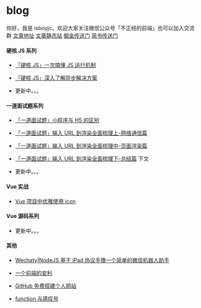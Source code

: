 # blog

你好，我是 isboyjc，欢迎大家关注微信公众号「不正经的前端」也可以加入交流群
[文章地址](https://github.com/isboyjc/blog/issues)
[文章静态站](https://isboyjc.top/blog)
[掘金传送门](https://juejin.im/user/5cdc302f6fb9a032155705c4/posts)
[简书传送门](https://www.jianshu.com/u/fe7819267ca1)

#### 硬核 JS 系列

- [「硬核 JS」一次搞懂 JS 运行机制](https://github.com/isboyjc/blog/issues/5)

- [「硬核 JS」深入了解异步解决方案](https://github.com/isboyjc/blog/issues/7)

- 更新中。。。

#### 一道面试题系列

- [「一道面试题」小程序与 H5 的区别](https://github.com/isboyjc/blog/issues/13)

- [「一道面试题」输入 URL 到渲染全面梳理上-网络通信篇](https://github.com/isboyjc/blog/issues/14)

- [「一道面试题」输入 URL 到渲染全面梳理中-页面渲染篇](https://github.com/isboyjc/blog/issues/15)

- [「一道面试题」输入 URL 到渲染全面梳理下-总结篇](https://github.com/isboyjc/blog/issues/16) 下文

- 更新中。。。

#### Vue 实战

- [Vue 项目中优雅使用 icon](https://github.com/isboyjc/blog/issues/12)

#### Vue 源码系列

- 更新中。。。

#### 其他

- [Wechaty|NodeJS 基于 iPad 协议手撸一个简单的微信机器人助手](https://github.com/isboyjc/blog/issues/4)

- [一个前端的安利](https://github.com/isboyjc/blog/issues/2)

- [GitHub 免费搭建个人网站](https://github.com/isboyjc/blog/issues/3)

- [function 与感叹号](https://github.com/isboyjc/blog/issues/11)
